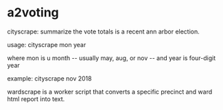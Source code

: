 # a2voting

cityscrape: summarize the vote totals is a recent ann arbor election.

usage: cityscrape mon year

where mon is u month -- usually may, aug, or nov -- and year is four-digit year

example: cityscrape nov 2018

wardscrape is a worker script that converts a specific precinct and ward html report into text.
